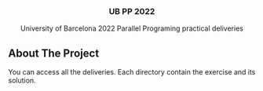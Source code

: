 <div id="top"></div>

<!-- PROJECT LOGO -->
<br />
<div align="center">
<h3 align="center">UB PP 2022</h3>

  <p align="center">
    University of Barcelona 2022 Parallel Programing practical deliveries
    <br />
</div>

<!-- ABOUT THE PROJECT -->
## About The Project

You can access all the deliveries. Each directory contain the exercise and its solution.

